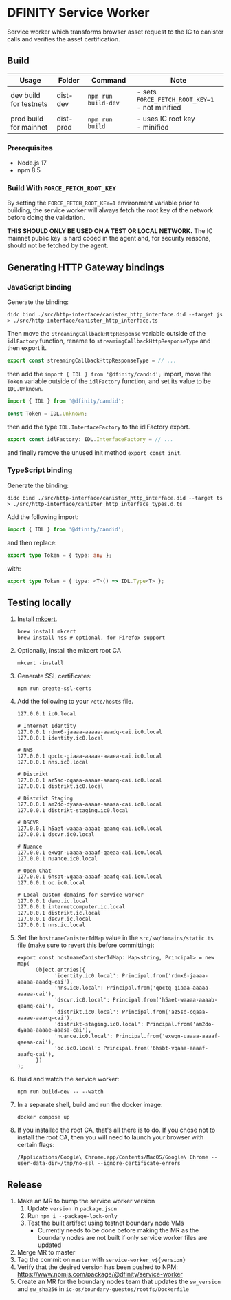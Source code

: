 # DFINITY Service Worker

Service worker which transforms browser asset request to the IC to canister calls and verifies the asset certification.

## Build

| Usage                  | Folder    | Command             | Note                                              |
| ---------------------- | --------- | ------------------- | ------------------------------------------------- |
| dev build for testnets | dist-dev  | `npm run build-dev` | - sets `FORCE_FETCH_ROOT_KEY=1`<br>- not minified |
| prod build for mainnet | dist-prod | `npm run build`     | - uses IC root key<br>- minified                  |

### Prerequisites

- Node.js 17
- npm 8.5

### Build With `FORCE_FETCH_ROOT_KEY`

By setting the `FORCE_FETCH_ROOT_KEY=1` environment variable prior to building, the service worker will
always fetch the root key of the network before doing the validation.

**THIS SHOULD ONLY BE USED ON A TEST OR LOCAL NETWORK.** The IC mainnet public key is hard coded in
the agent and, for security reasons, should not be fetched by the agent.

## Generating HTTP Gateway bindings

### JavaScript binding

Generate the binding:

```shell
didc bind ./src/http-interface/canister_http_interface.did --target js > ./src/http-interface/canister_http_interface.ts
```

Then move the `StreamingCallbackHttpResponse` variable outside of the `idlFactory` function, rename to `streamingCallbackHttpResponseType` and then export it.

```typescript
export const streamingCallbackHttpResponseType = // ...
```

then add the `import { IDL } from '@dfinity/candid';` import, move the `Token` variable outside of the `idlFactory` function, and set its value to be `IDL.Unknown`.

```typescript
import { IDL } from '@dfinity/candid';

const Token = IDL.Unknown;
```

then add the type `IDL.InterfaceFactory` to the idlFactory export.

```typescript
export const idlFactory: IDL.InterfaceFactory = // ...
```

and finally remove the unused init method `export const init`.

### TypeScript binding

Generate the binding:

```shell
didc bind ./src/http-interface/canister_http_interface.did --target ts > ./src/http-interface/canister_http_interface_types.d.ts
```

Add the following import:

```typescript
import { IDL } from '@dfinity/candid';
```

and then replace:

```typescript
export type Token = { type: any };
```

with:

```typescript
export type Token = { type: <T>() => IDL.Type<T> };
```

## Testing locally
1. Install [mkcert](https://github.com/FiloSottile/mkcert).
      ```shell
      brew install mkcert
      brew install nss # optional, for Firefox support
      ```
1. Optionally, install the mkcert root CA
      ```shell
      mkcert -install
      ```
1. Generate SSL certificates:
      ```shell
      npm run create-ssl-certs
      ```
1. Add the following to your `/etc/hosts` file.
      ```shell
      127.0.0.1 ic0.local

      # Internet Identity
      127.0.0.1 rdmx6-jaaaa-aaaaa-aaadq-cai.ic0.local
      127.0.0.1 identity.ic0.local

      # NNS
      127.0.0.1 qoctq-giaaa-aaaaa-aaaea-cai.ic0.local
      127.0.0.1 nns.ic0.local

      # Distrikt
      127.0.0.1 az5sd-cqaaa-aaaae-aaarq-cai.ic0.local
      127.0.0.1 distrikt.ic0.local

      # Distrikt Staging
      127.0.0.1 am2do-dyaaa-aaaae-aaasa-cai.ic0.local
      127.0.0.1 distrikt-staging.ic0.local

      # DSCVR
      127.0.0.1 h5aet-waaaa-aaaab-qaamq-cai.ic0.local
      127.0.0.1 dscvr.ic0.local

      # Nuance
      127.0.0.1 exwqn-uaaaa-aaaaf-qaeaa-cai.ic0.local
      127.0.0.1 nuance.ic0.local

      # Open Chat
      127.0.0.1 6hsbt-vqaaa-aaaaf-aaafq-cai.ic0.local
      127.0.0.1 oc.ic0.local

      # Local custom domains for service worker
      127.0.0.1 demo.ic.local
      127.0.0.1 internetcomputer.ic.local
      127.0.0.1 distrikt.ic.local
      127.0.0.1 dscvr.ic.local
      127.0.0.1 nns.ic.local
      ```
1. Set the `hostnameCanisterIdMap` value in the `src/sw/domains/static.ts` file (make sure to revert this before committing):
      ```shell
      export const hostnameCanisterIdMap: Map<string, Principal> = new Map(
            Object.entries({
                  'identity.ic0.local': Principal.from('rdmx6-jaaaa-aaaaa-aaadq-cai'),
                  'nns.ic0.local': Principal.from('qoctq-giaaa-aaaaa-aaaea-cai'),
                  'dscvr.ic0.local': Principal.from('h5aet-waaaa-aaaab-qaamq-cai'),
                  'distrikt.ic0.local': Principal.from('az5sd-cqaaa-aaaae-aaarq-cai'),
                  'distrikt-staging.ic0.local': Principal.from('am2do-dyaaa-aaaae-aaasa-cai'),
                  'nuance.ic0.local': Principal.from('exwqn-uaaaa-aaaaf-qaeaa-cai'),
                  'oc.ic0.local': Principal.from('6hsbt-vqaaa-aaaaf-aaafq-cai'),
            })
      );
      ```
1. Build and watch the service worker:
      ```shell
      npm run build-dev -- --watch
      ```
1. In a separate shell, build and run the docker image:
      ```shell
      docker compose up
      ```
1. If you installed the root CA, that's all there is to do. If you chose not to install the root CA, then you will need to launch your browser with certain flags:
      ```
      /Applications/Google\ Chrome.app/Contents/MacOS/Google\ Chrome --user-data-dir=/tmp/no-ssl --ignore-certificate-errors
      ```

## Release

1. Make an MR to bump the service worker version
      1. Update `version` in `package.json`
      1. Run `npm i --package-lock-only`
      1. Test the built artifact using testnet boundary node VMs
            - Currently needs to be done before making the MR as the boundary nodes are not built if only service worker files are updated
1. Merge MR to master
1. Tag the commit on `master` with `service-worker_v${version}`
1. Verify that the desired version has been pushed to NPM: https://www.npmjs.com/package/@dfinity/service-worker
1. Create an MR for the boundary nodes team that updates the `sw_version` and `sw_sha256` in `ic-os/boundary-guestos/rootfs/Dockerfile`
